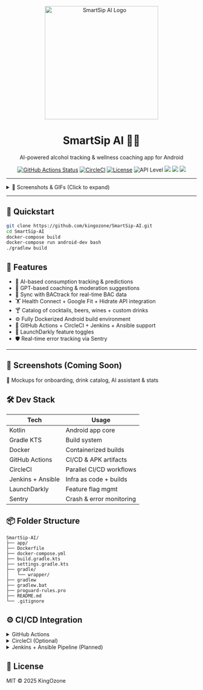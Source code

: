 <p align="center">
  <img src="https://raw.githubusercontent.com/kingozone/SmartSip-AI/main/assets/logo.png" width="300" alt="SmartSip AI Logo"/>
</p>

<h1 align="center">SmartSip AI 🍷🤖</h1>

<p align="center">
  AI-powered alcohol tracking & wellness coaching app for Android
</p>

<p align="center">
  <a href="https://github.com/kingozone/SmartSip-AI/actions"><img src="https://github.com/kingozone/SmartSip-AI/actions/workflows/android.yml/badge.svg" alt="GitHub Actions Status"/></a>
  <a href="https://circleci.com/gh/kingozone/SmartSip-AI"><img src="https://circleci.com/gh/kingozone/SmartSip-AI.svg?style=shield" alt="CircleCI"/></a>
  <a href="https://opensource.org/licenses/MIT"><img src="https://img.shields.io/badge/License-MIT-green.svg" alt="License"/></a>
  <img src="https://img.shields.io/badge/API-34-blue" alt="API Level"/>
  <img src="https://img.shields.io/badge/Jetpack-Compose-blueviolet"/>
  <img src="https://img.shields.io/badge/Monitoring-Sentry-orange"/>
  <img src="https://img.shields.io/badge/Feature%20Flags-LaunchDarkly-purple"/>
</p>

---

<details>
  <summary>📸 Screenshots & GIFs (Click to expand)</summary>

  | Onboarding | Drink Catalog | BAC Tracking |
  |-----------|---------------|--------------|
  | ![onboarding](https://media.giphy.com/media/v1.Y2lkPTc5MGI3NjExb2NzZ2V0eGl3b2lrNW1kM3g4a3ZkZGNtc2VmZ3BpdmkzNnZtbDd0MSZlcD12MV9naWZzX3NlYXJjaCZjdD1n/F9hQLAVwwM9XnF7ip8/giphy.gif) | ![catalog](https://media.giphy.com/media/Wn74RUT0vjnoU98Hnt/giphy.gif) | ![bac](https://media.giphy.com/media/IcyXwjuh8RjqMCpUIQ/giphy.gif) |

</details>

---

## 🚀 Quickstart

```bash
git clone https://github.com/kingozone/SmartSip-AI.git
cd SmartSip-AI
docker-compose build
docker-compose run android-dev bash
./gradlew build
```

## 🧠 Features
- 🍷 AI-based consumption tracking & predictions
- 🧠 GPT-based coaching & moderation suggestions
- 📶 Sync with BACtrack for real-time BAC data
- 🏋️ Health Connect + Google Fit + Hidrate API integration
- 🍸 Catalog of cocktails, beers, wines + custom drinks
- ⚙️ Fully Dockerized Android build environment
- 🧪 GitHub Actions + CircleCI + Jenkins + Ansible support
- 🔄 LaunchDarkly feature toggles
- 🛡️ Real-time error tracking via Sentry
---

## 📸 Screenshots (Coming Soon)
🧪 Mockups for onboarding, drink catalog, AI assistant & stats

## 🛠️ Dev Stack
| Tech       | Usage                        |
|------------|------------------------------|
| Kotlin     | Android app core             |
| Gradle KTS | Build system                 |
| Docker     | Containerized builds         |
| GitHub Actions | CI/CD & APK artifacts   |
| CircleCI   | Parallel CI/CD workflows     |
| Jenkins + Ansible | Infra as code + builds |
| LaunchDarkly | Feature flag mgmt         |
| Sentry     | Crash & error monitoring     |


## 📦 Folder Structure
```pgsql
SmartSip-AI/
├── app/
├── Dockerfile
├── docker-compose.yml
├── build.gradle.kts
├── settings.gradle.kts
├── gradle/
│   └── wrapper/
├── gradlew
├── gradlew.bat
├── proguard-rules.pro
├── README.md
└── .gitignore
```
## ⚙️ CI/CD Integration

<details> <summary>GitHub Actions</summary>
  
```yaml
# .github/workflows/android.yml
name: Android CI

on:
  push:
    branches: [ main ]
  pull_request:

jobs:
  build:
    runs-on: ubuntu-latest
    steps:
      - uses: actions/checkout@v3
      - name: Set up JDK
        uses: actions/setup-java@v3
        with:
          distribution: 'temurin'
          java-version: '17'
      - name: Grant execute permission for gradlew
        run: chmod +x gradlew
      - name: Build APK
        run: ./gradlew assembleDebug
      - name: Upload APK
        uses: actions/upload-artifact@v3
        with:
          name: SmartSipAI-debug-apk
          path: app/build/outputs/apk/debug/app-debug.apk
```

</details> <details> <summary>CircleCI (Optional)</summary>
  
```yaml
version: 2.1

jobs:
  build:
    docker:
      - image: cimg/android:2023.11
    steps:
      - checkout
      - run:
          name: Build Debug APK
          command: ./gradlew assembleDebug

```

</details> <details> <summary>Jenkins + Ansible Pipeline (Planned)</summary>
  
- Clone project via Git
- Docker build step
- Ansible deploy to staging
- Archive & store .apk or deploy to Firebase App Distribution
- Trigger Play Store publishing workflow

</details>
  
## 📜 License
MIT © 2025 KingOzone
